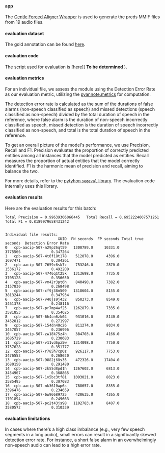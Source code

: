 
#### app
The [Gentle Forced Aligner Wrapper](https://apps.clams.ai/gentle-forced-aligner-wrapper/v1.0/) is used to generate the preds MMIF files from 19 audio files. 

#### evaluation dataset
The gold annotation can be found [here](https://github.com/clamsproject/aapb-annotations/tree/61bd60e99ef24a1ca369e23de8b2c74bb2cb37d3/newshour-transcript-sync/221101-batch1/annotations).

#### evaluation code
The script used for evaluation is [here]( **To be determined** ).

#### evaluation metrics

For an individual file, we assess the module using the Detection Error Rate as our evaluation metric, utilizing the [pyannote.metrics](http://pyannote.github.io/pyannote-metrics/reference.html#evaluation-metrics) for computation.

The detection error rate is calculated as the sum of the durations of false alarms (non-speech classified as speech) and missed detections (speech classified as non-speech) divided by the total duration of speech in the reference, where false alarm is the duration of non-speech incorrectly classified as speech, missed detection is the duration of speech incorrectly classified as non-speech, and total is the total duration of speech in the reference.

To get an overall picture of the model's performance, we use Precision, Recall and F1. Precision evaluates the proportion of correctly predicted entities among all instances that the model predicted as entities. Recall measures the proportion of actual entities that the model correctly identified. F1 is the harmonic mean of precision and recall, aiming to balance the two.

For more details, refer to the [pytyhon `seqeval` library](https://github.com/chakki-works/seqeval). The evaluation code internally uses this library.

#### evaluation results

Here are the evaluation results for this batch:

```
Total Precision = 0.99639306066445	 Total Recall = 0.6952224607571261	 Total F1 = 0.8189979658431242


Individual file results:
                        GUID  FN seconds  FP seconds Total true seconds  Detection Error Rate
0   cpb-aacip-507-n29p26qt59   1300789.0     10331.0            3775566              0.347264
1   cpb-aacip-507-4t6f18t178    512078.0      4396.0            1697471              0.304261
2   cpb-aacip-507-7659c6sk7z    753246.0      2870.0            1536172              0.492208
3   cpb-aacip-507-4746q1t25k   1313698.0      7735.0            3705128              0.356650
4   cpb-aacip-507-vm42r3pt6h    840490.0      7382.0            3157830              0.268498
5   cpb-aacip-507-cf9j38m509   1318604.0      8155.0            3813244              0.347934
6   cpb-aacip-507-v40js9j432    850273.0      8549.0            3461378              0.248116
7   cpb-aacip-507-pr7mp4wf25   1262879.0      7335.0            3581853              0.354625
8   cpb-aacip-507-6h4cn6zk04    931016.0      8140.0            3452812              0.271997
9   cpb-aacip-507-154dn40c26    811274.0      8034.0            3457057              0.236996
10  cpb-aacip-507-zw18k75z4h    384703.0      4166.0            1685729              0.230683
11  cpb-aacip-507-v11vd6pz5w   1314098.0      7750.0            3757628              0.351777
12  cpb-aacip-507-r785h7cp0z    926117.0      7753.0            3476553              0.268620
13  cpb-aacip-507-9882j68s35    472326.0     17404.0            1680150              0.291480
14  cpb-aacip-507-zk55d8pd1h   1267602.0      6813.0            3454967              0.368865
15  cpb-aacip-507-1v5bc3tf81   1093021.0      8023.0            3585495              0.307083
16  cpb-aacip-507-nk3610wp6s    788657.0      8355.0            3396476              0.234659
17  cpb-aacip-507-6w96689725    420635.0      4265.0            1701894              0.249663
18  cpb-aacip-507-pc2t43js98   1102783.0      8407.0            3580572              0.310339

```

#### evaluation limitations
In cases where there's a high class imbalance (e.g., very few speech segments in a long audio), small errors can result in a significantly skewed detection error rate. For instance, a short false alarm in an overwhelmingly non-speech audio can lead to a high error rate.

